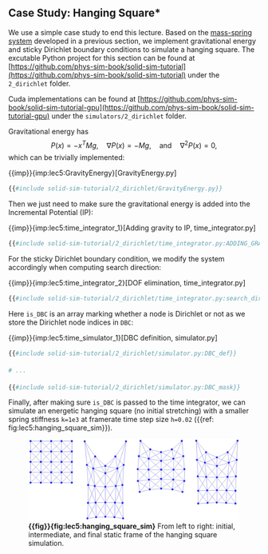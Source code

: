 ## Case Study: Hanging Square*
We use a simple case study to end this lecture. Based on the [mass-spring system](lec4-2d_mass_spring.md) developed in a previous section, we implement gravitational energy and sticky Dirichlet boundary conditions to simulate a hanging square.
The excutable Python project for this section can be found at [https://github.com/phys-sim-book/solid-sim-tutorial](https://github.com/phys-sim-book/solid-sim-tutorial) under the `2_dirichlet` folder. 

Cuda implementations can be found at [https://github.com/phys-sim-book/solid-sim-tutorial-gpu](https://github.com/phys-sim-book/solid-sim-tutorial-gpu) under the `simulators/2_dirichlet` folder.

Gravitational energy has
$$
    P(x) = -x^T Mg, \quad \nabla P(x) = -Mg, \quad \text{and} \quad \nabla^2 P(x) = 0,
$$
which can be trivially implemented:

{{imp}}{imp:lec5:GravityEnergy}[GravityEnergy.py]
```python
{{#include solid-sim-tutorial/2_dirichlet/GravityEnergy.py}}
```
Then we just need to make sure the gravitational energy is added into the Incremental Potential (IP):

{{imp}}{imp:lec5:time_integrator_1}[Adding gravity to IP, time_integrator.py]
```python
{{#include solid-sim-tutorial/2_dirichlet/time_integrator.py:ADDING_GRAVITY}}
```

For the sticky Dirichlet boundary condition, we modify the system accordingly when computing search direction:

{{imp}}{imp:lec5:time_integrator_2}[DOF elimination, time_integrator.py]
```python
{{#include solid-sim-tutorial/2_dirichlet/time_integrator.py:search_dir}}
```
Here `is_DBC` is an array marking whether a node is Dirichlet or not as we store the Dirichlet node indices in `DBC`:

{{imp}}{imp:lec5:time_simulator_1}[DBC definition, simulator.py]
```python
{{#include solid-sim-tutorial/2_dirichlet/simulator.py:DBC_def}}

# ...

{{#include solid-sim-tutorial/2_dirichlet/simulator.py:DBC_mask}}
```

Finally, after making sure `is_DBC` is passed to the time integrator, we can simulate an energetic hanging square (no initial stretching) with a smaller spring stiffness `k=1e3` at framerate time step size `h=0.02` ({{ref: fig:lec5:hanging_square_sim}}).

<figure>
    <center>
    <img src="img/lec5/hanging_square.jpg" width="550">
    </center>
    <figcaption><b>{{fig}}{fig:lec5:hanging_square_sim}</b> From left to right: initial, intermediate, and final static frame of the hanging square simulation. </figcaption>
</figure>